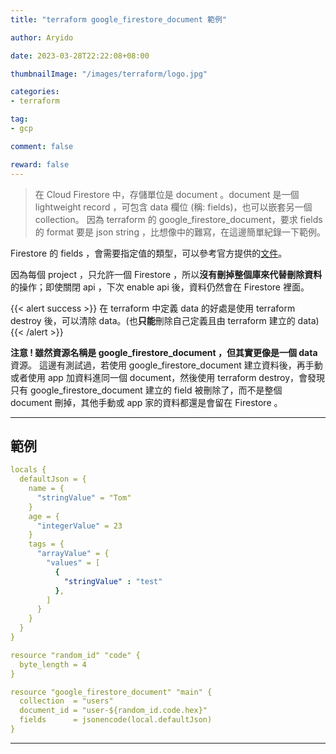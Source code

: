 ```yaml
---
title: "terraform google_firestore_document 範例"

author: Aryido

date: 2023-03-28T22:22:08+08:00

thumbnailImage: "/images/terraform/logo.jpg"

categories:
- terraform

tag:
- gcp

comment: false

reward: false
---
```

<!--BODY-->
> 在 Cloud Firestore 中，存儲單位是 document 。document 是一個  lightweight record ，可包含 data 欄位 (稱: fields)，也可以嵌套另一個 collection。
> 因為 terraform 的 google_firestore_document，要求 fields 的 format 要是 json string ，比想像中的難寫，在這邊簡單紀錄一下範例。

<!--more-->

Firestore 的 fields ，會需要指定值的類型，可以參考官方提供的[文件](https://cloud.google.com/firestore/docs/reference/rest/v1/Value)。

因為每個 project ，只允許一個 Firestore ，所以**沒有刪掉整個庫來代替刪除資料**的操作；即使關閉 api ，下次 enable api 後，資料仍然會在 Firestore 裡面。

{{< alert success >}}
在 terraform 中定義 data 的好處是使用 terraform destroy 後，可以清除 data。(也**只能**刪除自己定義且由 terraform 建立的 data)
{{< /alert >}}

**注意 ! 雖然資源名稱是 google_firestore_document ，但其實更像是一個 data** 資源。 這邊有測試過，若使用 google_firestore_document 建立資料後，再手動或者使用 app 加資料進同一個 document，然後使用 terraform destroy，會發現只有 google_firestore_document 建立的 field 被刪除了，而不是整個 document 刪掉，其他手動或 app 家的資料都還是會留在 Firestore 。

---

## 範例

```yaml
locals {
  defaultJson = {
    name = {
      "stringValue" = "Tom"
    }
    age = {
      "integerValue" = 23
    }
    tags = {
      "arrayValue" = {
        "values" = [
          {
            "stringValue" : "test"
          },
        ]
      }
    }
  }
}

resource "random_id" "code" {
  byte_length = 4
}

resource "google_firestore_document" "main" {
  collection  = "users"
  document_id = "user-${random_id.code.hex}"
  fields      = jsonencode(local.defaultJson)
}

```

---
